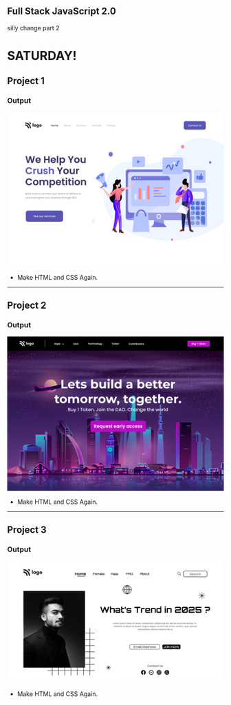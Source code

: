 ## Full Stack JavaScript 2.0

silly change part 2

# SATURDAY!

## Project 1

### Output

![Project 1](./Project%2001/output.png)

- Make HTML and CSS Again.

---

## Project 2

### Output

![Project 2](./Project%2002/output.png)

- Make HTML and CSS Again.

---

## Project 3

### Output

![Project 1](./Project%2003/output.png)

- Make HTML and CSS Again.
